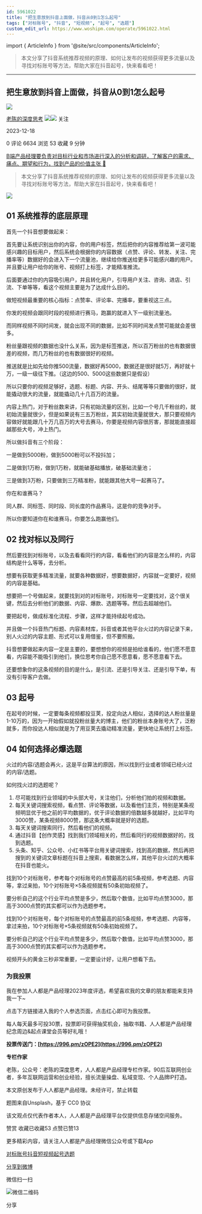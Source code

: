 ```yaml
---
id: 5961022
title: "把生意放到抖音上面做，抖音从0到1怎么起号"
tags: ["对标账号", "抖音", "短视频", "起号", "选题"]
custom_edit_url: https://www.woshipm.com/operate/5961022.html
---
```

import { ArticleInfo } from '@site/src/components/ArticleInfo';

<ArticleInfo
    author="老陈的深度思考"
    authorLink="https://www.woshipm.com/u/1325744"
    published="2023-12-18"
    views={6634}
    comments={0}
    collects={53}
/>

> 本文分享了抖音系统推荐视频的原理、如何让发布的视频获得更多流量以及寻找对标账号等方法，帮助大家在抖音起号，快来看看吧！

---

## 把生意放到抖音上面做，抖音从0到1怎么起号

[![](https://image.woshipm.com/wp-files/2021/09/OOmtqxsQ1VNQOBWIGYDZ.jpg!/both/72x72)](https://www.woshipm.com/u/1325744)

[老陈的深度思考](https://www.woshipm.com/u/1325744) ![](https://static.woshipm.com/tag/1121_1@2x.png)![](https://static.woshipm.com/tag/2105_1@2x.png) 关注

2023-12-18

0 评论 6634 浏览 53 收藏 9 分钟

[B端产品经理要负责对目标行业和市场进行深入的分析和调研，了解客户的需求、痛点、期望和行为，找到产品的价值主张 🔗](https://ke.qidianla.com/courses/bcpm)

> 本文分享了抖音系统推荐视频的原理、如何让发布的视频获得更多流量以及寻找对标账号等方法，帮助大家在抖音起号，快来看看吧！

![](https://image.woshipm.com/2023/04/13/9c44ad82-d9df-11ed-8d63-00163e0b5ff3.jpg)

## 01 系统推荐的底层原理

首先一个抖音想要做起来：

首先要让系统识别出你的内容，你的用户标签，然后把你的内容推荐给第一波可能感兴趣的目标用户，然后系统会根据你的内容数据（点赞、评论、转发、关注、完播率等）数据好的会进入下一个流量池，继续给你推送给更多可能感兴趣的用户。并且要让用户给你的账号、视频打上标签，才能精准推流。

后面要通过你的内容吸引用户，并且转化用户，引导用户关注、咨询、进店、引流、下单等等，看这个视频主要是为了达成什么目的。

做短视频最重要的核心指标：点赞率、评论率、完播率，要重视这三点。

你发的视频会跟同时段的视频进行赛马，跑赢的就进入下一级别流量池。

而同样视频不同时间发，就会出现不同的数据，比如不同时间发点赞可能就会差很多。

粉丝量跟视频的数据也没什么关系，因为是标签推送，所以百万粉丝的也有数据很差的视频，而几万粉丝的也有数据很好的视频。

推送就是比如先给你推500流量，数据好再5000，数据还是很好就5万，再好就十万，一级一级往下推。（这边的500、5000这些数据只是假设）

所以只要你的视频足够好，选题、标题、内容、开头、结尾等等只要做的很好，就能撬动很大的流量，就能撬动几十几百万的流量。

内容上热门，对于粉丝数来讲，只有初始流量的区别，比如一个号几千粉丝的，就初始流量就很少，但是如果说有三五万粉丝，其实初始流量就很大，那只要视频内容做好就能跟几十万几百万的大号去赛马，你要是视频内容很厉害，那就能直接超越那些大号，冲上热门。

所以做抖音有三个阶段：

一是做到5000粉，做到5000粉可以不投抖加；

二是做到1万粉，做到1万粉，就能破基础播放，破基础流量池；

三是做到3万粉，只要做到三万精准粉，就能跟其他大号一起赛马了。

你在和谁赛马？

同人群、同标签、同时段、同长度的作品赛马，这是你的竞争对手。

所以你要知道你在和谁赛马，你要怎么跑赢他们。

## 02 找对标以及同行

然后要找到对标账号，以及去看看同行的内容，看看他们的内容是怎么样的，内容结构是什么等等，去分析。

想要有获取更多精准流量，就要各种数据好，想要数据好，内容就一定要好，视频的内容是基础。

想要把一个号做起来，就要找到对的对标账号，对标账号一定要找对，这个很关键，然后去分析他们的数据、内容、爆款、选题等等。然后去超越他们。

要把起号，做成标准化流程、步骤，这样才能持续起号成功。

并且做一个抖音热门标题、内容素材库，抖音或者其他平台火过的内容记录下来，别人火过的内容主题、形式可以复用借鉴，但不要照搬。

抖音想要做起来内容一定是主要的，要想想你的视频是拍给谁看的，他们愿不愿意看，内容能不能吸引到他们，换位思考你自己愿不愿意看，愿不愿意看下去。

还要想象你的这条视频的目的是什么，是引流、还是引导关注、还是引导下单，有没有引导客户去做。

## 03 起号

在起号的时候，一定要每条视频都投豆荚，投定向达人相似，选择的达人粉丝量是1-10万的，因为一开始假如就投粉丝量大的博主，他们的粉丝本身账号大了，泛粉就多，而你投达人相似就是为了用豆荚去撬动精准流量，更快地让系统打上标签。

## 04 如何选择必爆选题

火过的内容/选题会再火，这是平台算法的原因，所以找到行业或者领域已经火过的内容/选题。

如何找火过的选题呢？

1.  尽可能找到行业领域的中头部大号，关注他们，分析他们拍的视频和数据。
2.  每天关键词搜索视频，看点赞、评论等数据，以及看他们主页，特别是某条视频明显优于他之前的平均数据的，优于评论数据的倍数越多就越好，比如平均3000赞，某条视频8000赞，那这条大概率就是好的选题。
3.  每天关键词搜索同行，然后看他们的视频。
4.  通过抖音【创作灵感】找到我们领域相关的，然后看同行的视频数据好的，找到选题。
5.  头条、知乎、公众号、小红书等平台用关键词搜索，找到高的数据，然后再把搜到的关键词文章标题在抖音上搜索，看数据怎么样，其他平台火过的大概率在抖音也能火。

找到10个对标账号，参考每个对标账号的点赞最高的前5条视频，参考选题、内容等，拿过来拍，10个对标账号×5条视频就有50条初始视频了。

要分析自己的这个行业平均点赞是多少，然后取个数值，比如平均点赞3000，那高于3000点赞的其实都可以作为选题参考。

找到10个对标账号，每个对标账号的点赞最高的前5条视频，参考选题、内容等，拿过来拍，10个对标账号×5条视频就有50条初始视频了。

要分析自己的这个行业平均点赞是多少，然后取个数值，比如平均点赞3000，那高于3000点赞的其实都可以作为选题参考。

视频开头的黄金三秒非常重要，一定要设计好，让用户想看下去。

### 为我投票

我在参加人人都是产品经理2023年度评选，希望喜欢我的文章的朋友都能来支持我一下~

点击下方链接进入我的个人参选页面，点击红心即可为我投票。

每人每天最多可投30票，投票即可获得抽奖机会，抽取书籍、人人都是产品经理纪念周边&起点课堂会员等好礼哦！

**投票传送门：[https://996.pm/zOPE2](https://996.pm/zOPE2)**

**专栏作家**

老陈，公众号：老陈的深度思考，人人都是产品经理专栏作家。90后互联网创业者，多年互联网运营和创业经验，擅长流量操盘、私域变现、个人品牌IP打造。

本文原创发布于人人都是产品经理。未经许可，禁止转载

题图来自Unsplash，基于 CC0 协议

该文观点仅代表作者本人，人人都是产品经理平台仅提供信息存储空间服务。

赞赏 收藏已收藏53 点赞已赞13

更多精彩内容，请关注人人都是产品经理微信公众号或下载App

[对标账号](https://www.woshipm.com/tag/%e5%af%b9%e6%a0%87%e8%b4%a6%e5%8f%b7)[抖音](https://www.woshipm.com/tag/%e6%8a%96%e9%9f%b3)[短视频](https://www.woshipm.com/tag/%e7%9f%ad%e8%a7%86%e9%a2%91)[起号](https://www.woshipm.com/tag/%e8%b5%b7%e5%8f%b7)[选题](https://www.woshipm.com/tag/%e9%80%89%e9%a2%98)

[分享到微博](https://service.weibo.com/share/share.php?appkey=2775287854&title=把生意放到抖音上面做，抖音从0到1怎么起号&url=https://www.woshipm.com/operate/5961022.html&pic=https://image.woshipm.com/2023/04/13/9c44ad82-d9df-11ed-8d63-00163e0b5ff3.jpg)

微信扫一扫

![微信二维码](https://api.pwmqr.com/qrcode/create/?url=https://www.woshipm.com/operate/5961022.html)

分享